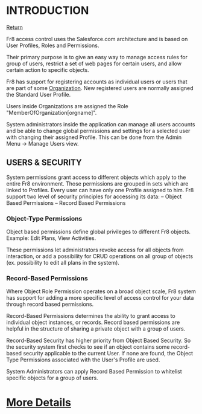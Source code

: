 # INTRODUCTION
[Return](/Docs/Home.md)

Fr8 access control uses the Salesforce.com architecture and is based on User Profiles, Roles and Permissions. 

Their primary purpose is to give an easy way to manage access rules for group of users, restrict a set of web pages for certain users, and allow certain action to specific objects.  

Fr8 has support for registering accounts as individual users or users that are part of some [Organization](/Docs/ForDevelopers/Objects/Organizations.md). New registered users are normally assigned the Standard User Profile.  

Users inside Organizations are assigned the Role "MemberOfOrganization[orgname]". 

System administrators inside the application can manage all users accounts and be able to change global permissions and settings for a selected user with changing their assigned Profile. This can be done from the Admin Menu -> Manage Users view.

## USERS & SECURITY

System permissions grant access to different objects which apply to the entire Fr8 environment. Those permissions are grouped in sets which are linked to Profiles. Every user can have only one Profile assigned to him.
Fr8 support two level of security principles for accessing its data:
–  Object Based Permissions
–  Record Based Permissions

### Object-Type Permissions

Object based permissions define global privileges to different Fr8 objects. Example: Edit Plans, View Activities.

These permissions let administrators revoke access for all objects from interaction, or add a possibility for CRUD operations on all group of objects (ex. possibility to edit all plans in the system).

### Record-Based Permissions

Where Object Role Permission operates on a broad object scale,  Fr8 system has support for adding a more specific level of access control for your data through record based permissions.

Record-Based Permissions determines the ability to grant access to individual object instances, or records.  Record based permissions are helpful in the structure of sharing a private object with a group of users.

Record-Based Security has higher priority from Object Based Security. So the security system first checks to see if an object contains some record-based security applicable to the current User. If none are found, the Object Type Permissions associated with the User's Profile are used.  

System Administrators can apply Record Based Permission to whitelist  specific objects for a group of users.  

[More Details](/Docs/ForDevelopers/DevelopmentGuides/SecuritySystemWalkthrough.md)
=====================================
